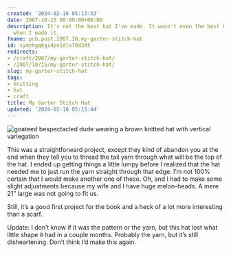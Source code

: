 ```yaml
---
created: '2024-02-18 05:13:53'
date: 2007-10-15 00:00:00+00:00
description: It's not the best hat I've made. It wasn't even the best hat I'd made
  when I made it.
fname: pub.post.2007.10.my-garter-stitch-hat
id: symzhgq6gi4pv1dls70d34t
redirects:
- /craft/2007/my-garter-stitch-hat/
- /2007/10/15/my-garter-stitch-hat/
slug: my-garter-stitch-hat
tags:
- knitting
- hat
- craft
title: My Garter Stitch Hat
updated: '2024-02-18 05:15:44'
---
```


![goateed bespectacled dude wearing a brown knitted hat with vertical variegation](assets/img/2007/cover-2007-10-15.jpg)

This was a straightforward project, except they kind of abandon you at the end when they tell you to thread the tail yarn through what will be the top of the hat. I ended up getting things a little lumpy before I realized that the hat needed me to just run the yarn straight through that edge. I’m not 100% certain that I would make another one of these. Oh, and I had to make some slight adjustments because my wife and I have huge melon-heads. A mere 21” large was not going to fit us.

Still, it’s a good first project for the book and a heck of a lot more interesting than a scarf.

Update: I don’t know if it was the pattern or the yarn, but this hat lost what little shape it had in a couple months. Probably the yarn, but it’s still disheartening. Don’t think I’d make this again.